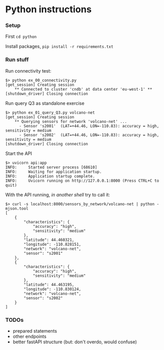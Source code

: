# Python instructions

### Setup

First `cd python`

Install packages, `pip install -r requirements.txt`

### Run stuff

Run connectivity test:
```
$> python ex_00_connectivity.py 
[get_session] Creating session
    ** Connected to cluster 'cndb' at data center 'eu-west-1' **
[shutdown_driver] Closing connection
```

Run query Q3 as standalone exercise
```
$> python ex_01_query_Q3.py volcano-net
[get_session] Creating session
    ** Querying sensors for network 'volcano-net' ...
      - Sensor 's2001'  (LAT=+44.46, LON=-110.83): accuracy = high, sensitivity = medium
      - Sensor 's2002'  (LAT=+44.46, LON=-110.83): accuracy = high, sensitivity = medium
[shutdown_driver] Closing connection
```

Start the API
```
$> uvicorn api:app
INFO:     Started server process [68610]
INFO:     Waiting for application startup.
INFO:     Application startup complete.
INFO:     Uvicorn running on http://127.0.0.1:8000 (Press CTRL+C to quit)
```

With the API running, _in another shell_ try to call it:
```
$> curl -s localhost:8000/sensors_by_network/volcano-net | python -mjson.tool
[
    {
        "characteristics": {
            "accuracy": "high",
            "sensitivity": "medium"
        },
        "latitude": 44.460321,
        "longitude": -110.828151,
        "network": "volcano-net",
        "sensor": "s2001"
    },
    {
        "characteristics": {
            "accuracy": "high",
            "sensitivity": "medium"
        },
        "latitude": 44.463195,
        "longitude": -110.830124,
        "network": "volcano-net",
        "sensor": "s2002"
    }
]
```

### TODOs

- prepared statements
- other endpoints
- better fastAPI structure (but: don't overdo, would confuse)
